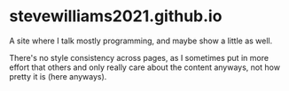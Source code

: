# stevewilliams2021.github.io
A site where I talk mostly programming, and maybe show a little as well.

There's no style consistency across pages, as I sometimes put in more effort that others and only really care about the content anyways, not how pretty it is (here anyways).
